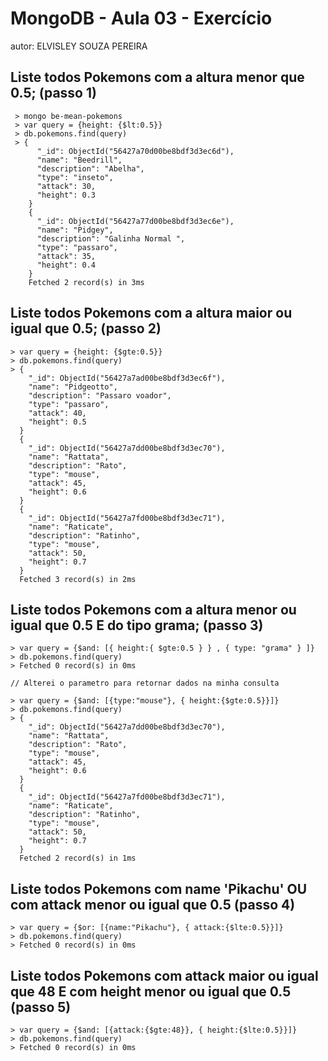 # MongoDB - Aula 03 - Exercício
autor: ELVISLEY SOUZA PEREIRA

## Liste todos Pokemons com a altura menor que 0.5; (passo 1)
```
 > mongo be-mean-pokemons
 > var query = {height: {$lt:0.5}}
 > db.pokemons.find(query)
 > {
      "_id": ObjectId("56427a70d00be8bdf3d3ec6d"),
      "name": "Beedrill",
      "description": "Abelha",
      "type": "inseto",
      "attack": 30,
      "height": 0.3
    }
    {
      "_id": ObjectId("56427a77d00be8bdf3d3ec6e"),
      "name": "Pidgey",
      "description": "Galinha Normal ",
      "type": "passaro",
      "attack": 35,
      "height": 0.4
    }
    Fetched 2 record(s) in 3ms
```

## Liste todos Pokemons com a altura maior ou igual que 0.5; (passo 2)

```
> var query = {height: {$gte:0.5}}
> db.pokemons.find(query)
> {
    "_id": ObjectId("56427a7ad00be8bdf3d3ec6f"),
    "name": "Pidgeotto",
    "description": "Passaro voador",
    "type": "passaro",
    "attack": 40,
    "height": 0.5
  }
  {
    "_id": ObjectId("56427a7dd00be8bdf3d3ec70"),
    "name": "Rattata",
    "description": "Rato",
    "type": "mouse",
    "attack": 45,
    "height": 0.6
  }
  {
    "_id": ObjectId("56427a7fd00be8bdf3d3ec71"),
    "name": "Raticate",
    "description": "Ratinho",
    "type": "mouse",
    "attack": 50,
    "height": 0.7
  }
  Fetched 3 record(s) in 2ms
```
## Liste todos Pokemons com a altura menor ou igual que 0.5 E do tipo grama; (passo 3)

```
> var query = {$and: [{ height:{ $gte:0.5 } } , { type: "grama" } ]}
> db.pokemons.find(query)
> Fetched 0 record(s) in 0ms

// Alterei o parametro para retornar dados na minha consulta

> var query = {$and: [{type:"mouse"}, { height:{$gte:0.5}}]}
> db.pokemons.find(query)
> {
    "_id": ObjectId("56427a7dd00be8bdf3d3ec70"),
    "name": "Rattata",
    "description": "Rato",
    "type": "mouse",
    "attack": 45,
    "height": 0.6
  }
  {
    "_id": ObjectId("56427a7fd00be8bdf3d3ec71"),
    "name": "Raticate",
    "description": "Ratinho",
    "type": "mouse",
    "attack": 50,
    "height": 0.7
  }
  Fetched 2 record(s) in 1ms
```

## Liste todos Pokemons com name 'Pikachu' OU com attack menor ou igual que 0.5 (passo 4)

```
> var query = {$or: [{name:"Pikachu"}, { attack:{$lte:0.5}}]}
> db.pokemons.find(query)
> Fetched 0 record(s) in 0ms
```

## Liste todos Pokemons com attack maior ou igual que 48 E com height menor ou igual que 0.5 (passo 5)

```
> var query = {$and: [{attack:{$gte:48}}, { height:{$lte:0.5}}]}
> db.pokemons.find(query)
> Fetched 0 record(s) in 0ms
```
